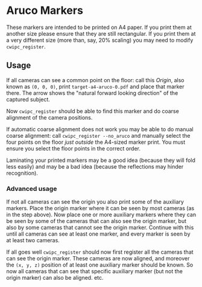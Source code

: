 # Aruco Markers

These markers are intended to be printed on A4 paper. If you print them at another size please ensure that they are still rectangular. If you print them at a very different size (more than, say, 20% scaling) you may need to modify `cwipc_register`.

## Usage

If all cameras can see a common point on the floor: call this _Origin_, also known as `(0, 0, 0)`, print `target-a4-aruco-0.pdf` and place that marker there. The arrow shows the "natural forward looking direction" of the captured subject.

Now `cwipc_register` should be able to find this marker and do coarse alignment of the camera positions.

If automatic coarse alignment does not work you may be able to do manual coarse alignment: call `cwipc_register --no_aruco` and manually select the four points on the floor _just outside_ the A4-sized marker print. You must ensure you select the floor points in the correct order.

Laminating your printed markers may be a good idea (because they will fold less easily) and may be a bad idea (because the reflections may hinder recognition).

### Advanced usage

If not all cameras can see the origin you also print some of the auxiliary markers. Place the origin marker where it can be seen by most cameras (as in the step above). Now place one or more auxiliary markers where they can be seen by some of the cameras that can also see the origin marker, but also by some cameras that cannot see the origin marker. Continue with this until all cameras can see at least one marker, and every marker is seen by at least two cameras.

If all goes well `cwipc_register` should now first register all the cameras that can see the origin marker. These cameras are now aligned, and moreover the `(x, y, z)` position of at least one auxiliary marker should be known. So now all cameras that can see that specific auxiliary marker (but not the origin marker) can also be aligned. etc.